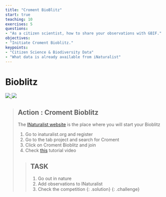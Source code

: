 ```yaml
---
title: "Croment BioBlitz"
start: true
teaching: 10
exercises: 5
questions:
- "As a citizen scientist, how to share your observations with GBIF."
objectives:
- "Initiate Croment Bioblitz."
keypoints:
- "Citizen Science & Biodiversity Data"
- "What data is already available from iNaturalist"
---
```


# Bioblitz

<a href="https://docs.google.com/presentation/d/1OXJqo9St33sQrnIabYccXA9ItN7KLARsxHwPywNcOA4/edit?usp=sharing">
    <img src="{{ '/assets/img/bioblitz.PNG' | relative_url }}">
  </a>


<a href="https://www.inaturalist.org/projects/croment-bioblitz">
   <img src="{{ '/assets/img/bioblitz_croment.PNG' | relative_url }}">
 </a>


> ## Action : Croment Bioblitz
> 
> The [INaturalist website](https://www.inaturalist.org/) is the place where you will start your Bioblitz
> 1. Go to inaturalist.org and register
> 2. Go to the tab project and search for Croment
> 3. Click on Croment Bioblitz and join
> 4. Check [this](https://www.inaturalist.org/pages/video+tutorials) tutorial video
>    
> > ## TASK
> > 1. Go out in nature
> > 2. Add observations to INaturalist
> > 3. Check the competition
> {: .solution}
{: .challenge}


  

